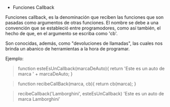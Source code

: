 * Funciones Callback

Funciones callback, es la denominación que reciben las funciones que son pasadas como argumentos de otras funciones. El nombre se debe a una convención que se estableció entre programodores, como así también, el hecho de que, en el argumento se escriba como 'cb'. 

Son conocidas, además, como "devoluciones de llamadas", las cuales nos brinda un abanico de herramientas a la hora de programar. 

Ejemplo:

> function esteEsUnCallback(marcaDeAuto){
    return 'Este es un auto de marca ' + marcaDeAuto;
}

> function recibeCallBack(marca, cb){
    return cb(marca);
}

> recibeCallback('Lamborghini', esteEsUnCallback)
> 'Este es un auto de marca Lamborghini'